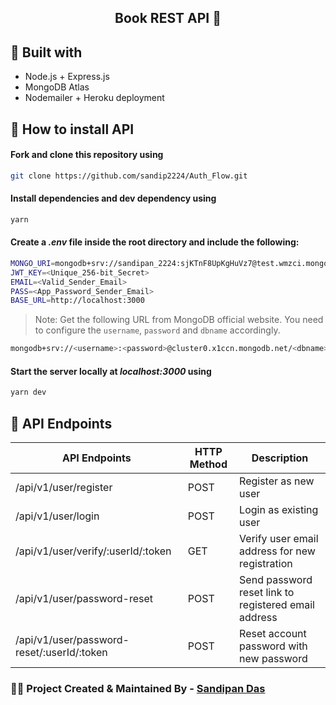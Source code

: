 <h2 align="center">Book REST API 🚀</h2>

## 🔄 Built with

- Node.js + Express.js
- MongoDB Atlas
- Nodemailer + Heroku deployment

## 🚩 How to install API

#### Fork and clone this repository using

   ```bash
   git clone https://github.com/sandip2224/Auth_Flow.git
   ```   
#### Install dependencies and dev dependency using

   ```bash
   yarn
   ```  

#### Create a _.env_ file inside the root directory and include the following:

   ```bash
   MONGO_URI=mongodb+srv://sandipan_2224:sjKTnF8UpKgHuVz7@test.wmzci.mongodb.net/authDB?retryWrites=true&w=majority
   JWT_KEY=<Unique_256-bit_Secret>
   EMAIL=<Valid_Sender_Email>
   PASS=<App_Password_Sender_Email>
   BASE_URL=http://localhost:3000
   ```  
   > Note: Get the following URL from MongoDB official website. You need to configure the `username`, `password` and `dbname` accordingly.
   ```bash
   mongodb+srv://<username>:<password>@cluster0.x1ccn.mongodb.net/<dbname>?retryWrites=true&w=majority
   ```

 #### Start the server locally at _localhost:3000_ using

   ```bash
   yarn dev
   ```

## 🔱 API Endpoints

|  API Endpoints | HTTP Method | Description |
|-|-|-|
|/api/v1/user/register|POST|Register as new user|
|/api/v1/user/login|POST|Login as existing user|
|/api/v1/user/verify/:userId/:token|GET|Verify user email address for new registration|
|/api/v1/user/password-reset|POST|Send password reset link to registered email address|
|/api/v1/user/password-reset/:userId/:token|POST|Reset account password with new password|

### 👩‍💻 Project Created & Maintained By - [Sandipan Das](https://linkedin.com/in/sandipan0164)

